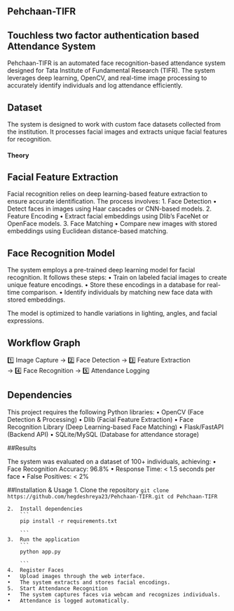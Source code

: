 ## Pehchaan-TIFR

## Touchless two factor authentication based Attendance System

Pehchaan-TIFR is an automated face recognition-based attendance system designed for Tata Institute of Fundamental Research (TIFR). The system leverages deep learning, OpenCV, and real-time image processing to accurately identify individuals and log attendance efficiently.

## Dataset

The system is designed to work with custom face datasets collected from the institution. It processes facial images and extracts unique facial features for recognition.

#### Theory

## Facial Feature Extraction

Facial recognition relies on deep learning-based feature extraction to ensure accurate identification. The process involves:
	1.	Face Detection
	•	Detect faces in images using Haar cascades or CNN-based models.
	2.	Feature Encoding
	•	Extract facial embeddings using Dlib’s FaceNet or OpenFace models.
	3.	Face Matching
	•	Compare new images with stored embeddings using Euclidean distance-based matching.

## Face Recognition Model

The system employs a pre-trained deep learning model for facial recognition. It follows these steps:
	•	Train on labeled facial images to create unique feature encodings.
	•	Store these encodings in a database for real-time comparison.
	•	Identify individuals by matching new face data with stored embeddings.

The model is optimized to handle variations in lighting, angles, and facial expressions.

## Workflow Graph

1️⃣ Image Capture  →  2️⃣ Face Detection  →  3️⃣ Feature Extraction  
    →  4️⃣ Face Recognition  →  5️⃣ Attendance Logging  

## Dependencies

This project requires the following Python libraries:
	•	OpenCV (Face Detection & Processing)
	•	Dlib (Facial Feature Extraction)
	•	Face Recognition Library (Deep Learning-based Face Matching)
	•	Flask/FastAPI (Backend API)
	•	SQLite/MySQL (Database for attendance storage)

##Results

The system was evaluated on a dataset of 100+ individuals, achieving:
	•	Face Recognition Accuracy: 96.8%
	•	Response Time: < 1.5 seconds per face
	•	False Positives: < 2%

##Installation & Usage
	1.	Clone the repository
		```
		git clone https://github.com/hegdeshreya23/Pehchaan-TIFR.git
		cd Pehchaan-TIFR
		```

	2.	Install dependencies
		```
		pip install -r requirements.txt
		
		```
	3.	Run the application
		```
		python app.py
		
		```
	4.	Register Faces
	•	Upload images through the web interface.
	•	The system extracts and stores facial encodings.
	5.	Start Attendance Recognition
	•	The system captures faces via webcam and recognizes individuals.
	•	Attendance is logged automatically.
